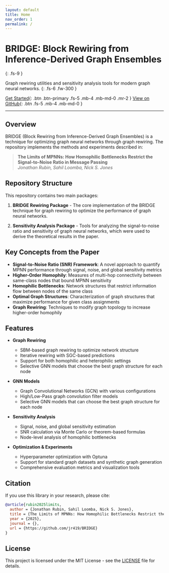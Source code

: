```yaml
---
layout: default
title: Home
nav_order: 1
permalink: /
---
```


# BRIDGE: Block Rewiring from Inference-Derived Graph Ensembles
{: .fs-9 }

Graph rewiring utilities and sensitivity analysis tools for modern graph neural networks.
{: .fs-6 .fw-300 }

[Get Started](getting-started.md){: .btn .btn-primary .fs-5 .mb-4 .mb-md-0 .mr-2 }
[View on GitHub](https://github.com/jr419/BRIDGE){: .btn .fs-5 .mb-4 .mb-md-0 }

---

## Overview

BRIDGE (Block Rewiring from Inference-Derived Graph Ensembles) is a technique for optimizing graph neural networks through graph rewiring. The repository implements the methods and experiments described in:

> **The Limits of MPNNs: How Homophilic Bottlenecks Restrict the Signal-to-Noise Ratio in Message Passing**  
> *Jonathan Rubin, Sahil Loomba, Nick S. Jones*

## Repository Structure

This repository contains two main packages:

1. **BRIDGE Rewiring Package** - The core implementation of the BRIDGE technique for graph rewiring to optimize the performance of graph neural networks.

2. **Sensitivity Analysis Package** - Tools for analyzing the signal-to-noise ratio and sensitivity of graph neural networks, which were used to derive the theoretical results in the paper.

## Key Concepts from the Paper

- **Signal-to-Noise Ratio (SNR) Framework**: A novel approach to quantify MPNN performance through signal, noise, and global sensitivity metrics
- **Higher-Order Homophily**: Measures of multi-hop connectivity between same-class nodes that bound MPNN sensitivity
- **Homophilic Bottlenecks**: Network structures that restrict information flow between nodes of the same class
- **Optimal Graph Structures**: Characterization of graph structures that maximize performance for given class assignments
- **Graph Rewiring**: Techniques to modify graph topology to increase higher-order homophily

## Features

- **Graph Rewiring**
  - SBM-based graph rewiring to optimize network structure
  - Iterative rewiring with SGC-based predictions
  - Support for both homophilic and heterophilic settings
  - Selective GNN models that choose the best graph structure for each node

- **GNN Models**
  - Graph Convolutional Networks (GCN) with various configurations
  - High/Low-Pass graph convolution filter models
  - Selective GNN models that can choose the best graph structure for each node

- **Sensitivity Analysis**
  - Signal, noise, and global sensitivity estimation
  - SNR calculation via Monte Carlo or theorem-based formulas
  - Node-level analysis of homophilic bottlenecks

- **Optimization & Experiments**
  - Hyperparameter optimization with Optuna
  - Support for standard graph datasets and synthetic graph generation
  - Comprehensive evaluation metrics and visualization tools

## Citation

If you use this library in your research, please cite:

```bibtex
@article{rubin2025limits,
  author = {Jonathan Rubin, Sahil Loomba, Nick S. Jones},
  title = {The Limits of MPNNs: How Homophilic Bottlenecks Restrict the Signal-to-Noise Ratio in Message Passing},
  year = {2025},
  journal = {}, 
  url = {https://github.com/jr419/BRIDGE}
}
```

## License

This project is licensed under the MIT License - see the [LICENSE](https://github.com/jr419/BRIDGE/blob/main/LICENSE) file for details.
